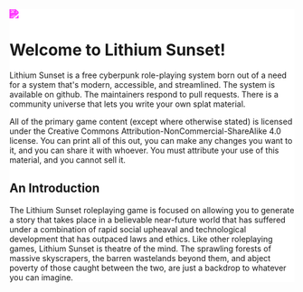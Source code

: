 <div markdown="1" style="background-color: white">
<img style="filter: invert(17%) sepia(90%) saturate(5999%) hue-rotate(275deg) brightness(105%) contrast(136%);"  src="img/logo.svg" />

# Welcome to Lithium Sunset!

Lithium Sunset is a free cyberpunk role-playing system born out of a need for a system that's modern, accessible, and streamlined.
The system is available on github.  The maintainers respond to pull requests.  There is a community universe that lets you write your own splat material.

All of the primary game content (except where otherwise stated) is licensed under the Creative Commons Attribution-NonCommercial-ShareAlike 4.0 license.  You can print all of this out, you can make any changes you want to it, and you can share it with whoever.  You must attribute your use of this material, and you cannot sell it.

## An Introduction

The Lithium Sunset roleplaying game is focused on allowing you to generate a story that takes place in a believable near-future world that has suffered under a combination of rapid social upheaval and technological development that has outpaced laws and ethics.  Like other roleplaying games, Lithium Sunset is theatre of the mind.  The sprawling forests of massive skyscrapers, the barren wastelands beyond them, and abject poverty of those caught between the two, are just a backdrop to whatever you can imagine.

</div>